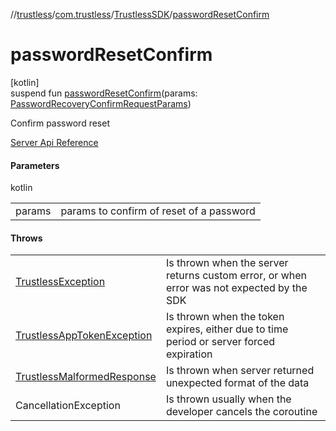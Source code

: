 //[trustless](../../../index.md)/[com.trustless](../index.md)/[TrustlessSDK](index.md)/[passwordResetConfirm](password-reset-confirm.md)

# passwordResetConfirm

[kotlin]\
suspend fun [passwordResetConfirm](password-reset-confirm.md)(params: [PasswordRecoveryConfirmRequestParams](../../com.trustless.requests.identity.passwordRecoveryConfirm/-password-recovery-confirm-request-params/index.md))

Confirm password reset

[Server Api Reference](https://developer.staq.io/docs/apis/identity#/User%20management/Confirm%20password%20reset)

#### Parameters

kotlin

| | |
|---|---|
| params | params to confirm of reset of a password |

#### Throws

| | |
|---|---|
| [TrustlessException](../../com.trustless.exceptions/-trustless-exception/index.md) | Is thrown when the server returns custom error, or when error was not expected by the SDK |
| [TrustlessAppTokenException](../../com.trustless.exceptions/-trustless-app-token-exception/index.md) | Is thrown when the token expires, either due to time period or server forced expiration |
| [TrustlessMalformedResponse](../../com.trustless.exceptions/-trustless-malformed-response/index.md) | Is thrown when server returned unexpected format of the data |
| CancellationException | Is thrown usually when the developer cancels the coroutine |
